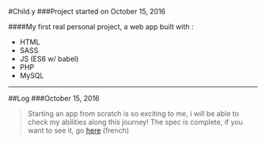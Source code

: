 #Child.y
###Project started on October 15, 2016

####My first real personal project, a web app built with :
- HTML
- SASS
- JS (ES6 w/ babel)
- PHP
- MySQL

----
##Log
###October 15, 2016
>Starting an app from scratch is so exciting to me, i will be able to check my abilities along this journey!
The spec is complete, if you want to see it, go [here](https://github.com/dirago/child.y/blob/master/specs.md) (french)

